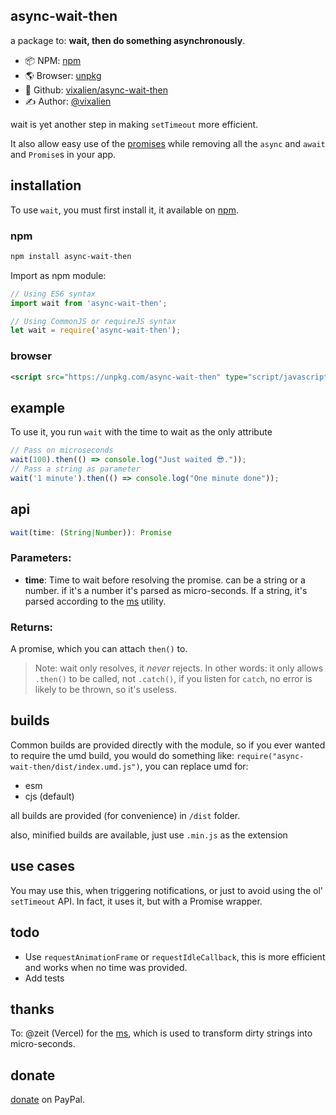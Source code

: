 async-wait-then
----

a package to: **wait, then do something asynchronously**.

- 📦 NPM: [npm][]
- 🌎 Browser: [unpkg][]
- 📂 Github: [vixalien/async-wait-then](https://www.github.com/vixalien/async-wait-then)
- ✍ Author: [@vixalien](https://www.github.com/vixalien)

wait is yet another step in making `setTimeout` more efficient.

It also allow easy use of the [promises][] while removing all the `async` and `await` and `Promise`s in your app.

## installation

To use `wait`, you must first install it, it available on [npm][].

### npm

```bash
npm install async-wait-then
```

Import as npm module:

```js
// Using ES6 syntax
import wait from 'async-wait-then';

// Using CommonJS or requireJS syntax
let wait = require('async-wait-then');
```

### browser

```xml
<script src="https://unpkg.com/async-wait-then" type="script/javascript" />
```

## example

To use it, you run `wait` with the time to wait as the only attribute

```js
// Pass on microseconds
wait(100).then(() => console.log("Just waited 😎."));
// Pass a string as parameter
wait('1 minute').then(() => console.log("One minute done"));
```

## api

```js
wait(time: (String|Number)): Promise
```

### Parameters:

- **time**: Time to wait before resolving the promise. can be a string or a number. if it's a number it's parsed as micro-seconds. If a string, it's parsed according to the [ms][] utility.

### Returns: 

A promise, which you can attach `then()` to. 

> Note: wait only resolves, it _never_ rejects. In other words: it only allows `.then()` to be called, not `.catch()`, if you listen for `catch`, no error is likely to be thrown, so it's useless.

## builds

Common builds are provided directly with the module, so if you ever wanted to require the umd build, you would do something like: `require("async-wait-then/dist/index.umd.js")`, you can replace umd for:

- esm
- cjs (default)

all builds are provided (for convenience) in `/dist` folder.

also, minified builds are available, just use `.min.js` as the extension

## use cases

You may use this, when triggering notifications, or just to avoid using the ol' `setTimeout` API. In fact, it uses it, but with a Promise wrapper.

## todo

- Use `requestAnimationFrame` or `requestIdleCallback`, this is more efficient and works when no time was provided.
- Add tests

## thanks

To: @zeit (Vercel) for the [ms][], which is used to transform dirty strings into micro-seconds.

## donate

[donate][] on PayPal.

[unpkg]: https://unpkg.com/async-wait-then
[donate]: https://www.paypal.com/donate/?cmd=_s-xclick&hosted_button_id=DTV2TLWFUNHY8&source=url
[ms]: https://github.com/zeit/ms
[npm]: https://https://www.npmjs.com/package/async-wait-then
[promises]: https://developer.mozilla.org/en-US/docs/Web/JavaScript/Guide/Using_promises#Creating_a_Promise_around_an_old_callback_API
